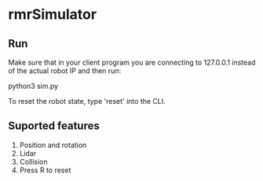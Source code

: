 # rmrSimulator

## Run
Make sure that in your client program you are connecting to 127.0.0.1 instead of the actual robot IP and then run: 

python3 sim.py

To reset the robot state, type 'reset' into the CLI.

## Suported features
1. Position and rotation
2. Lidar
3. Collision
4. Press R to reset
